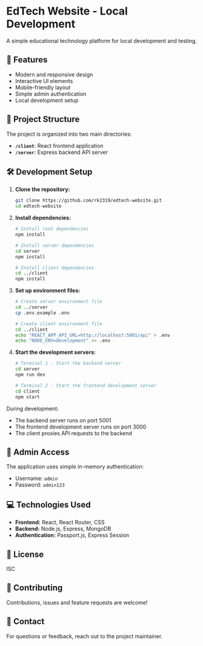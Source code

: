 # EdTech Website - Local Development

A simple educational technology platform for local development and testing.

## 🚀 Features

- Modern and responsive design
- Interactive UI elements
- Mobile-friendly layout
- Simple admin authentication
- Local development setup

## 📁 Project Structure

The project is organized into two main directories:

- **`/client`**: React frontend application
- **`/server`**: Express backend API server

## 🛠️ Development Setup

1. **Clone the repository:**
   ```bash
   git clone https://github.com/rk2319/edtech-website.git
   cd edtech-website
   ```

2. **Install dependencies:**
   ```bash
   # Install root dependencies
   npm install
   
   # Install server dependencies
   cd server
   npm install
   
   # Install client dependencies
   cd ../client
   npm install
   ```

3. **Set up environment files:**
   ```bash
   # Create server environment file
   cd ../server
   cp .env.example .env
   
   # Create client environment file
   cd ../client
   echo "REACT_APP_API_URL=http://localhost:5001/api" > .env
   echo "NODE_ENV=development" >> .env
   ```

4. **Start the development servers:**
   ```bash
   # Terminal 1 - Start the backend server
   cd server
   npm run dev

   # Terminal 2 - Start the frontend development server
   cd client
   npm start
   ```

During development:
- The backend server runs on port 5001
- The frontend development server runs on port 3000
- The client proxies API requests to the backend

## 🔐 Admin Access

The application uses simple in-memory authentication:
- Username: `admin`
- Password: `admin123`

## 💻 Technologies Used

- **Frontend:** React, React Router, CSS
- **Backend:** Node.js, Express, MongoDB
- **Authentication:** Passport.js, Express Session

## 📄 License

ISC

## 🤝 Contributing

Contributions, issues and feature requests are welcome!

## 📧 Contact

For questions or feedback, reach out to the project maintainer. 